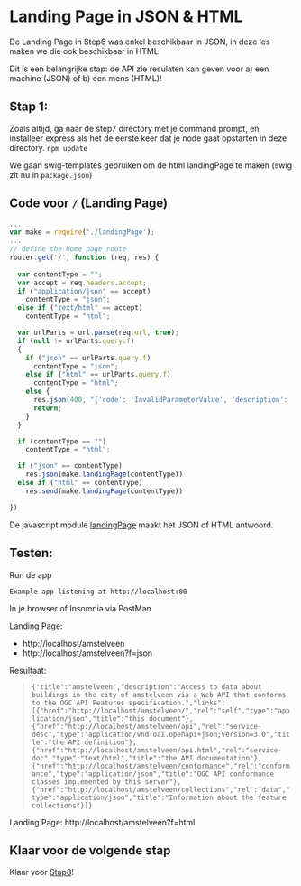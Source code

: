 # Landing Page in JSON & HTML

De Landing Page in Step6 was enkel beschikbaar in JSON, in deze les maken we die ook beschikbaar in HTML

Dit is een belangrijke stap: de API zie resulaten kan geven voor a) een machine (JSON) of b) een mens (HTML)!

## Stap 1:
Zoals altijd, ga naar de step7 directory met je command prompt, en installeer express als het de eerste keer dat je node gaat opstarten in deze directory. `npm update`

We gaan swig-templates gebruiken om de html landingPage te maken (swig zit nu in `package.json`)

## Code voor `/` (Landing Page)

```javascript
...
var make = require('./landingPage');
...
// define the home page route
router.get('/', function (req, res) {
  
  var contentType = "";
  var accept = req.headers.accept;
  if ("application/json" == accept)
    contentType = "json";
  else if ("text/html" == accept)
    contentType = "html";

  var urlParts = url.parse(req.url, true);
  if (null != urlParts.query.f)
  {
    if ("json" == urlParts.query.f)
      contentType = "json";
    else if ("html" == urlParts.query.f)
      contentType = "html";
    else {
      res.json(400, "{'code': 'InvalidParameterValue', 'description': 'Invalid format'}");
      return;
    }
  }

  if (contentType == "")
    contentType = "html";

  if ("json" == contentType)
    res.json(make.landingPage(contentType))
  else if ("html" == contentType)
    res.send(make.landingPage(contentType))

})
```

De javascript module [landingPage](./landingPage.js) maakt het JSON of HTML antwoord.


## Testen:
Run de app

`Example app listening at http://localhost:80`

In je browser of Insomnia via PostMan

Landing Page:
- http://localhost/amstelveen
- http://localhost/amstelveen?f=json

Resultaat:

> `{"title":"amstelveen","description":"Access to data about buildings in the city of amstelveen via a Web API that conforms to the OGC API Features specification.","links":[{"href":"http://localhost/amstelveen/","rel":"self","type":"application/json","title":"this document"},{"href":"http://localhost/amstelveen/api","rel":"service-desc","type":"application/vnd.oai.openapi+json;version=3.0","title":"the API definition"},{"href":"http://localhost/amstelveen/api.html","rel":"service-doc","type":"text/html","title":"the API documentation"},{"href":"http://localhost/amstelveen/conformance","rel":"conformance","type":"application/json","title":"OGC API conformance classes implemented by this server"},{"href":"http://localhost/amstelveen/collections","rel":"data","type":"application/json","title":"Information about the feature collections"}]}`

Landing Page:
http://localhost/amstelveen?f=html

## Klaar voor de volgende stap
Klaar voor [Stap8](./../step8/README.md)!
